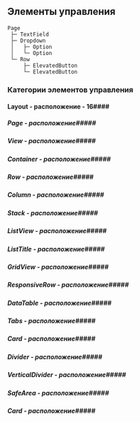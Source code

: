 ## Элементы управления ##

```
Page
 ├─ TextField
 ├─ Dropdown
 │   ├─ Option
 │   └─ Option
 └─ Row
     ├─ ElevatedButton
     └─ ElevatedButton
```
     
### Категории элементов управления ###
#### Layout - расположение - 16####


##### Page - расположение#####
##### View - расположение#####
##### Container - расположение#####
##### Row - расположение#####
##### Column - расположение#####
##### Stack - расположение#####
##### ListView - расположение#####
##### ListTitle - расположение#####
##### GridView - расположение#####
##### ResponsiveRow - расположение#####
##### DataTable - расположение#####
##### Tabs - расположение#####
##### Card - расположение#####
##### Divider - расположение#####
##### VerticalDivider - расположение#####
##### SafeArea - расположение#####
##### Card - расположение#####



